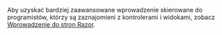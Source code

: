 Aby uzyskać bardziej zaawansowane wprowadzenie skierowane do programistów, którzy są zaznajomieni z kontrolerami i widokami, zobacz [Wprowadzenie do stron Razor](xref:razor-pages/index).

